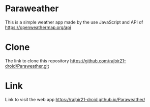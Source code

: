 # Paraweather
This is a simple weather app made by the use JavaScript and API of https://openweathermap.org/api
# Clone
The link to clone this repository https://github.com/rajbir21-droid/Paraweather.git
# Link
Link to visit the web app  https://rajbir21-droid.github.io/Paraweather/
